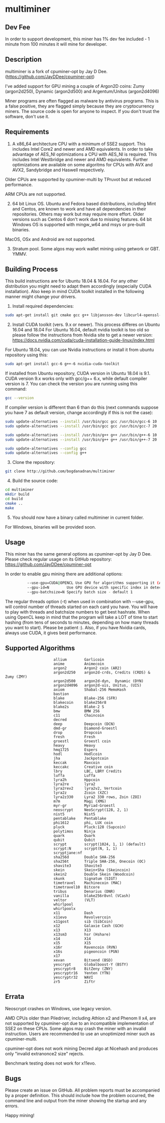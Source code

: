 # multiminer

Dev Fee
-------

In order to support development, this miner has 1% dev fee included - 
1 minute from 100 minutes it will mine for developer.

Description
----------

multiminer is a fork of cpuminer-opt by Jay D Dee. 
(https://github.com/JayDDee/cpuminer-opt)

I've added support for GPU mining a couple of Argon2D coins:
Zumy (argon2d250), Dynamic (argon2d500) and Argentum/Unitus (argon2d4096)

Miner programs are often flagged as malware by antivirus programs. This is
a false positive, they are flagged simply because they are cryptocurrency 
miners. The source code is open for anyone to inspect. If you don't trust 
the software, don't use it.

Requirements
------------

1. A x86_64 architecture CPU with a minimum of SSE2 support. This includes
Intel Core2 and newer and AMD equivalents. In order to take advantage of AES_NI
optimizations a CPU with AES_NI is required. This includes Intel Westbridge
and newer and AMD equivalents. Further optimizations are available on some
algoritms for CPUs with AVX and AVX2, Sandybridge and Haswell respectively.

Older CPUs are supported by cpuminer-multi by TPruvot but at reduced
performance.

ARM CPUs are not supported.

2. 64 bit Linux OS. Ubuntu and Fedora based distributions, including Mint and
Centos, are known to work and have all dependencies in their repositories.
Others may work but may require more effort. Older versions such as Centos 6
don't work due to missing features. 
64 bit Windows OS is supported with mingw_w64 and msys or pre-built binaries.

MacOS, OSx and Android are not supported.

3. Stratum pool. Some algos may work wallet mining using getwork or GBT. YMMV.

Building Process
---------------

This build instructions are for Ubuntu 18.04 & 16.04. For any other distribution you might
need to adapt them accordingly (especially CUDA installation). Also keep in mind CUDA
toolkit installed in the following manner might change your drivers.

1. Install required dependencies:
```sh
sudo apt-get install git cmake gcc g++ libjansson-dev libcurl4-openssl-dev libssl-dev libgmp-dev ocl-icd-opencl-dev  
```
2. Install CUDA toolkit (vers. 9.x or newer). This process differes on Ubuntu 16.04 and 18.04
For Ubuntu 16.04, default nvidia toolkit is too old so please follow the instructions from 
Nvidia site to get a newer version: 
https://docs.nvidia.com/cuda/cuda-installation-guide-linux/index.html

For Ubuntu 18.04, you can use Nvidia instructions or install it from ubuntu repository using this:
```sh
sudo apt-get install gcc-6 g++-6 nvidia-cuda-toolkit  
```
If installed from Ubuntu repository, CUDA version in Ubuntu 18.04 is 9.1. CUDA version 9.x works only 
with gcc/g++ 6.x, while default compiler version is 7. You can check the version you are running 
using this command:
```sh
gcc --version
```
If compiler version is different than 6 than do this (next commands suppose you have 7 as default version, 
change accordingly if this is not the case):
```sh
sudo update-alternatives --install /usr/bin/gcc gcc /usr/bin/gcc-6 10
sudo update-alternatives --install /usr/bin/gcc gcc /usr/bin/gcc-7 20

sudo update-alternatives --install /usr/bin/g++ g++ /usr/bin/g++-6 10
sudo update-alternatives --install /usr/bin/g++ g++ /usr/bin/g++-7 20

sudo update-alternatives --config gcc
sudo update-alternatives --config g++
```
3. Clone the repository:
```sh
git clone http://github.com/bogdanadnan/multiminer
```
4. Build the source code:
```sh
cd multiminer
mkdir build
cd build
cmake ..
make
```
5. You should now have a binary called multiminer in current folder.

For Windows, binaries will be provided soon.

Usage
-----
This miner has the same general options as cpuminer-opt by Jay D Dee.
Please check regular usage on its GitHub repository:
https://github.com/JayDDee/cpuminer-opt

In order to enable gpu mining there are additional options:

```sh
          --use-gpu=CUDA|OPENCL Use GPU for algorithms supporting it (Argon2d)
          --gpu-id=N        Use GPU device with specific index in detected devices - default 1
          --gpu-batchsize=N Specify batch size - default 1
```

The regular threads option (-t) when used in combination with --use-gpu, will control 
number of threads started on each card you have. You will have to play with threads and
batchsize numbers to get best hashrate.
When using OpenCL keep in mind that the program will take a LOT of time to start
hashing (from tens of seconds to minutes, depending on how many threads you want to start).
Please be patient :). 
Also, if you have Nvidia cards, always use CUDA, it gives best performance.

Supported Algorithms
--------------------

                          allium        Garlicoin
                          anime         Animecoin
                          argon2        Argon2 coin (AR2)
                          argon2d250    argon2d-crds, Credits (CRDS) & Zumy (ZMY)
                          argon2d500    argon2d-dyn,  Dynamic (DYN)
                          argon2d4096   argon2d-uis, Unitus, (UIS)
                          axiom         Shabal-256 MemoHash
                          bastion
                          blake         Blake-256 (SFR)
                          blakecoin     blake256r8
                          blake2s       Blake-2 S
                          bmw           BMW 256
                          c11           Chaincoin
                          decred
                          deep          Deepcoin (DCN)
                          dmd-gr        Diamond-Groestl
                          drop          Dropcoin
                          fresh         Fresh
                          groestl       Groestl coin
                          heavy         Heavy
                          hmq1725       Espers
                          hodl          Hodlcoin
                          jha           Jackpotcoin
                          keccak        Maxcoin
                          keccakc       Creative coin
                          lbry          LBC, LBRY Credits
                          luffa         Luffa
                          lyra2h        Hppcoin
                          lyra2re       lyra2
                          lyra2rev2     lyra2v2, Vertcoin
                          lyra2z        Zcoin (XZC)
                          lyra2z330     Lyra2 330 rows, Zoin (ZOI)
                          m7m           Magi (XMG)
                          myr-gr        Myriad-Groestl
                          neoscrypt     NeoScrypt(128, 2, 1)
                          nist5         Nist5
                          pentablake    Pentablake
                          phi1612       phi, LUX coin
                          pluck         Pluck:128 (Supcoin)
                          polytimos     Ninja
                          quark         Quark
                          qubit         Qubit
                          scrypt        scrypt(1024, 1, 1) (default)
                          scrypt:N      scrypt(N, 1, 1)
                          scryptjane:nf
                          sha256d       Double SHA-256
                          sha256t       Triple SHA-256, Onecoin (OC)
                          shavite3      Shavite3
                          skein         Skein+Sha (Skeincoin)
                          skein2        Double Skein (Woodcoin)
                          skunk         Signatum (SIGT)
                          timetravel    Machinecoin (MAC)
                          timetravel10  Bitcore
                          tribus        Denarius (DNR)
                          vanilla       blake256r8vnl (VCash)
                          veltor        (VLT)
                          whirlpool
                          whirlpoolx
                          x11           Dash
                          x11evo        Revolvercoin
                          x11gost       sib (SibCoin)
                          x12           Galaxie Cash (GCH)
                          x13           X13
                          x13sm3        hsr (Hshare)
                          x14           X14
                          x15           X15
                          x16r          Ravencoin (RVN)
                          x16s          pigeoncoin (PGN)
                          x17
                          xevan         Bitsend (BSD)
                          yescrypt      Globalboost-Y (BSTY)
                          yescryptr8    BitZeny (ZNY)
                          yescryptr16   Yenten (YTN)
                          yescryptr32   WAVI
                          zr5           Ziftr

Errata
------

Neoscrypt crashes on Windows, use legacy version.

AMD CPUs older than Piledriver, including Athlon x2 and Phenom II x4, are not
supported by cpuminer-opt due to an incompatible implementation of SSE2 on
these CPUs. Some algos may crash the miner with an invalid instruction.
Users are recommended to use an unoptimized miner such as cpuminer-multi.

cpuminer-opt does not work mining Decred algo at Nicehash and produces
only "invalid extranonce2 size" rejects.

Benchmark testing does not work for x11evo.

Bugs
---

Please create an issue on GitHub.
All problem reports must be accompanied by a proper definition.
This should include how the problem occurred, the command line and
output from the miner showing the startup and any errors.

Happy mining!

